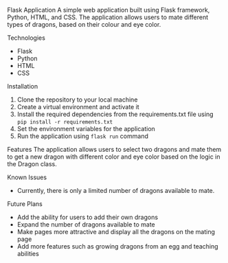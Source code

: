 Flask Application
A simple web application built using Flask framework, Python, HTML, and CSS. The application allows users to mate different types of dragons, based on their colour and eye color.

Technologies
- Flask
- Python
- HTML
- CSS

Installation
1. Clone the repository to your local machine
2. Create a virtual environment and activate it
3. Install the required dependencies from the requirements.txt file using `pip install -r requirements.txt`
4. Set the environment variables for the application
5. Run the application using `flask run` command

Features
The application allows users to select two dragons and mate them to get a new dragon with different color and eye color based on the logic in the Dragon class.

Known Issues
- Currently, there is only a limited number of dragons available to mate.

Future Plans
- Add the ability for users to add their own dragons
- Expand the number of dragons available to mate
- Make pages more attractive and display all the dragons on the mating page
- Add more features such as growing dragons from an egg and teaching abilities
